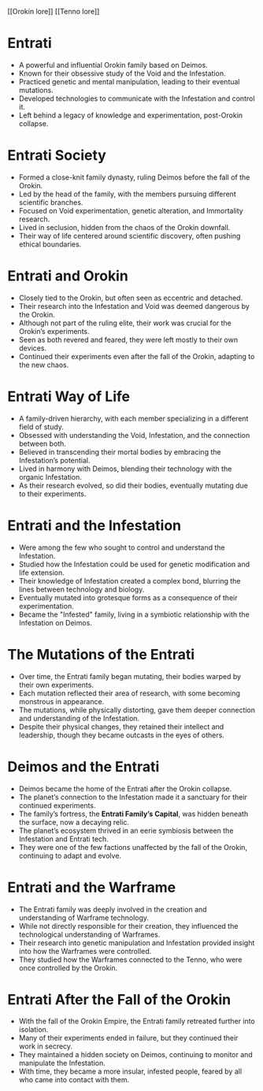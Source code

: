 [[Orokin lore]] [[Tenno lore]]
# **Entrati**

- A powerful and influential Orokin family based on Deimos.
- Known for their obsessive study of the Void and the Infestation.
- Practiced genetic and mental manipulation, leading to their eventual mutations.
- Developed technologies to communicate with the Infestation and control it.
- Left behind a legacy of knowledge and experimentation, post-Orokin collapse.

# **Entrati Society**

- Formed a close-knit family dynasty, ruling Deimos before the fall of the Orokin.
- Led by the head of the family, with the members pursuing different scientific branches.
- Focused on Void experimentation, genetic alteration, and Immortality research.
- Lived in seclusion, hidden from the chaos of the Orokin downfall.
- Their way of life centered around scientific discovery, often pushing ethical boundaries.

# **Entrati and Orokin**

- Closely tied to the Orokin, but often seen as eccentric and detached.
- Their research into the Infestation and Void was deemed dangerous by the Orokin.
- Although not part of the ruling elite, their work was crucial for the Orokin’s experiments.
- Seen as both revered and feared, they were left mostly to their own devices.
- Continued their experiments even after the fall of the Orokin, adapting to the new chaos.

# **Entrati Way of Life**

- A family-driven hierarchy, with each member specializing in a different field of study.
- Obsessed with understanding the Void, Infestation, and the connection between both.
- Believed in transcending their mortal bodies by embracing the Infestation’s potential.
- Lived in harmony with Deimos, blending their technology with the organic Infestation.
- As their research evolved, so did their bodies, eventually mutating due to their experiments.

# **Entrati and the Infestation**

- Were among the few who sought to control and understand the Infestation.
- Studied how the Infestation could be used for genetic modification and life extension.
- Their knowledge of Infestation created a complex bond, blurring the lines between technology and biology.
- Eventually mutated into grotesque forms as a consequence of their experimentation.
- Became the "Infested" family, living in a symbiotic relationship with the Infestation on Deimos.

# **The Mutations of the Entrati**

- Over time, the Entrati family began mutating, their bodies warped by their own experiments.
- Each mutation reflected their area of research, with some becoming monstrous in appearance.
- The mutations, while physically distorting, gave them deeper connection and understanding of the Infestation.
- Despite their physical changes, they retained their intellect and leadership, though they became outcasts in the eyes of others.

# **Deimos and the Entrati**

- Deimos became the home of the Entrati after the Orokin collapse.
- The planet’s connection to the Infestation made it a sanctuary for their continued experiments.
- The family’s fortress, the **Entrati Family’s Capital**, was hidden beneath the surface, now a decaying relic.
- The planet’s ecosystem thrived in an eerie symbiosis between the Infestation and Entrati tech.
- They were one of the few factions unaffected by the fall of the Orokin, continuing to adapt and evolve.

# **Entrati and the Warframe**

- The Entrati family was deeply involved in the creation and understanding of Warframe technology.
- While not directly responsible for their creation, they influenced the technological understanding of Warframes.
- Their research into genetic manipulation and Infestation provided insight into how the Warframes were controlled.
- They studied how the Warframes connected to the Tenno, who were once controlled by the Orokin.

# **Entrati After the Fall of the Orokin**

- With the fall of the Orokin Empire, the Entrati family retreated further into isolation.
- Many of their experiments ended in failure, but they continued their work in secrecy.
- They maintained a hidden society on Deimos, continuing to monitor and manipulate the Infestation.
- With time, they became a more insular, infested people, feared by all who came into contact with them.